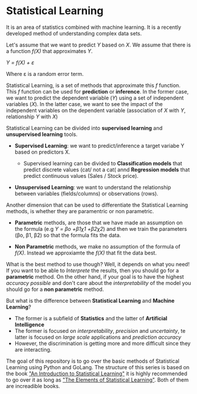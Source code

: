 # Statistical Learning

It is an area of statistics combined with machine learning. It is a recently developed method of understanding complex data sets.

Let's assume that we want to predict *Y* based on *X*. We assume that there is a function *f(X)* that approximates *Y*.

*Y = f(X) + ε*

Where ε is a random error term.

Statistical Learning, is a set of methods that approximate this *f* function. This *f* function can be used for **prediction** or **inference**. In the former case, we want to predict the dependent variable (*Y*) using a set of independent variables (*X*). In the latter case, we want to see the impact of the independent variables on the dependent variable (association of *X* with *Y*, relationship *Y* with *X*)

Statistical Learning can be divided into **supervised learning** and **unsupervised learning** tools. 

* **Supervised Learning**: we want to predict/inference a target variabe Y based on predictors X.

  * Supervised learning can be divided to **Classification models** that predict discrete values (cat/ not a cat( annd **Regression models** that predict continuous values (Sales / Stock price).

* **Unsupervised Learning**: we want to understand the relationship between variables (fields/columns) or observations (rows).

Another dimension that can be used to differentiate the Statistical Learning methods, is whether they are paramentric or non parametric.

* **Parametric** methods, are those that we have made an assumption on the formula (e.g *Y = βο +β1χ1 +β2χ2*) and then we train the parameters (βο, β1, β2) so that the formula fits the data. 

* **Non Parametric** methods, we make no assumption of the formula of *f(X)*. Instead we approxiamte the *f(X)* that fit the data best. 

What is the best method to use though? Well, it depends on what you need! If you want to be able to *Interprete* the results, then you should go for a **parametric** method. On the other hand, if your goal is to have the highest *accuracy possible* and don't care about the *interpretability* of the model you should go for a **non parametric** method.

But what is the difference between **Statistical Learning** and **Machine Learning**? 

* The former is a subfield of **Statistics** and the latter of **Artificial Intelligence**
* The former is focused on *interpretability*, *precision* and *uncertainty*, te latter is focused on *large scale* applications and *prediction accuracy*
* However, the discrimination is getting more and more difficult since they are interacting.

The goal of this repository is to go over the basic methods of Statistical Learning using Python and GoLang. The structure of  this series is based on the book ["An Introduction to Statistical Learning"](http://www-bcf.usc.edu/~gareth/ISL/index.html) it is highly recommended to go over it as long as ["The Elements of Statistical Learning"](https://web.stanford.edu/~hastie/Papers/ESLII.pdf). Both of them are increadible books. 
